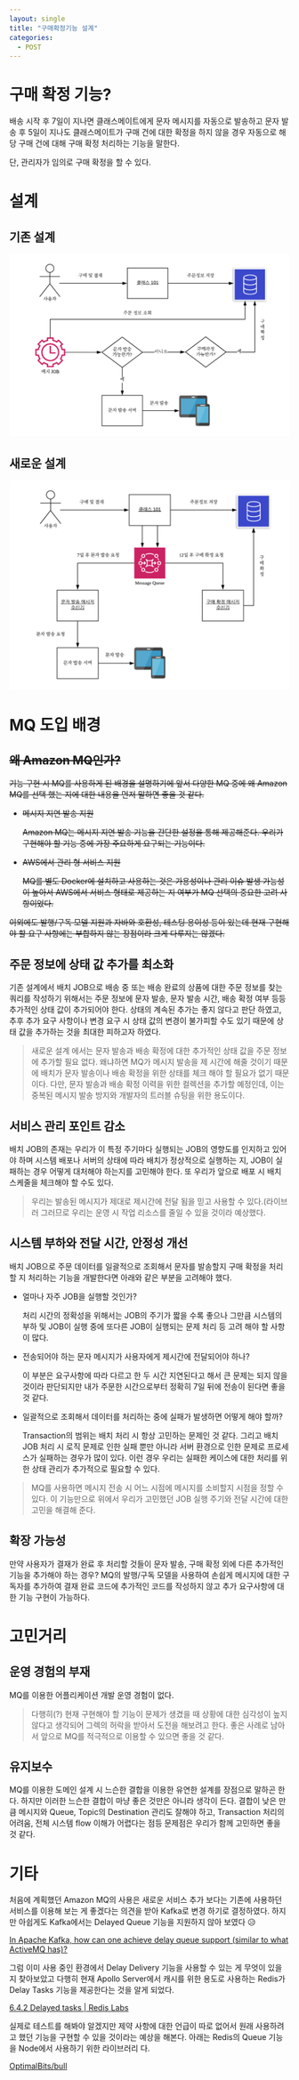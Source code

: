 ```yaml
---
layout: single
title: "구매확정기능 설계"
categories:
  - POST
---
```


# 구매 확정 기능?

배송 시작 후 7일이 지나면 클래스메이트에게 문자 메시지를 자동으로 발송하고 문자 발송 후 5일이 지나도 클래스메이트가 구매 건에 대한 확정을 하지 않을 경우 자동으로 해당 구매 건에 대해 구매 확정 처리하는 기능을 말한다.

단, 관리자가 임의로 구매 확정을 할 수 있다.

# 설계

## 기존 설계

![pre-purchase-confirmation-architecture](/assets/images/draft/class101-posts/pre-purchase-confirmation-architecture.png)

## 새로운 설계

![post-purchase-confirmation-architecture](/assets/images/draft/class101-posts/post-purchase-confirmation-architecture.png)

# MQ 도입 배경

## ~~왜 Amazon MQ인가?~~

~~기능 구현 시 MQ를 사용하게 된 배경을 설명하기에 앞서 다양한 MQ 중에 왜 Amazon MQ를 선택 했는 지에 대한 내용을 먼저 말하면 좋을 것 같다.~~

- ~~메시지 지연 발송 지원~~

    ~~Amazon MQ는 메시지 지연 발송 기능을 간단한 설정을 통해 제공해준다. 우리가 구현해야 할 기능 중에 가장 주요하게 요구되는 기능이다.~~

- ~~AWS에서 관리 형 서비스 지원~~

    ~~MQ를 별도 Docker에 설치하고 사용하는 것은 가용성이나 관리 이슈 발생 가능성이 높아서 AWS에서 서비스 형태로 제공하는 지 여부가 MQ 선택의 중요한 고려 사항이었다.~~

~~이외에도 발행/구독 모델 지원과 자바와 호환성, 테스팅 용이성 등이 있는데 현재 구현해야 할 요구 사항에는 부합하지 않는 장점이라 크게 다루지는 않겠다.~~

## 주문 정보에 상태 값 추가를 최소화

기존 설계에서 배치 JOB으로 배송 중 또는 배송 완료의 상품에 대한 주문 정보를 찾는 쿼리를 작성하기 위해서는 주문 정보에 문자 발송, 문자 발송 시간, 배송 확정 여부 등등 추가적인 상태 값이 추가되어야 한다. 상태의 계속된 추가는 좋지 않다고 판단 하였고, 추후 추가 요구 사항이나 변경 요구 시 상태 값의 변경이 불가피할 수도 있기 때문에 상태 값을 추가하는 것을 최대한 피하고자 하였다.

> 새로운 설계 에서는 문자 발송과 배송 확정에 대한 추가적인 상태 값을 주문 정보에 추가할 필요 없다. 왜냐하면 MQ가 메시지 발송을 제 시간에 해줄 것이기 때문에 배치가 문자 발송이나 배송 확정을 위한 상태를 체크 해야 할 필요가 없기 때문이다. 다만, 문자 발송과 배송 확정 이력을 위한 컬렉션을 추가할 예정인데, 이는 중복된 메시지 발송 방지와 개발자의 트러블 슈팅을 위한 용도이다.

## 서비스 관리 포인트 감소

배치 JOB의 존재는 우리가 이 특정 주기마다 실행되는 JOB의 영향도를 인지하고 있어야 하며 시스템 배포나 서버의 상태에 따라 배치가 정상적으로 실행하는 지, JOB이 실패하는 경우 어떻게 대처해야 하는지를 고민해야 한다. 또 우리가 앞으로 배포 시 배치 스케줄을 체크해야 할 수도 있다. 

> 우리는 발송된 메시지가 제대로 제시간에 전달 됨을 믿고 사용할 수 있다.(라이브러 그러므로 우리는 운영 시 작업 리소스를 줄일 수 있을 것이라 예상했다.

## 시스템 부하와 전달 시간, 안정성 개선

배치 JOB으로 주문 데이터를 일괄적으로 조회해서 문자를 발송할지 구매 확정을 처리할 지 처리하는 기능을 개발한다면 아래와 같은 부분을 고려해야 했다.

- 얼마나 자주 JOB을 실행할 것인가?

    처리 시간의 정확성을 위해서는 JOB의 주기가 짧을 수록 좋으나 그만큼 시스템의 부하 및 JOB이 실행 중에 또다른 JOB이 실행되는 문제 처리 등 고려 해야 할 사항이 많다.

- 전송되어야 하는 문자 메시지가 사용자에게 제시간에 전달되어야 하나?

    이 부분은 요구사항에 따라 다르고 한 두 시간 지연된다고 해서 큰 문제는 되지 않을 것이라 판단되지만 내가 주문한 시간으로부터 정확히 7일 뒤에 전송이 된다면 좋을 것 같다.

- 일괄적으로 조회해서 데이터를 처리하는 중에 실패가 발생하면 어떻게 해야 할까?

    Transaction의 범위는 배치 처리 시 항상 고민하는 문제인 것 같다. 그리고 배치 JOB 처리 시 로직 문제로 인한 실패 뿐만 아니라 서버 환경으로 인한 문제로 프로세스가 실패하는 경우가 많이 있다. 이런 경우 우리는 실패한 케이스에 대한 처리를 위한 상태 관리가 추가적으로 필요할 수 있다.

> MQ를 사용하면 메시지 전송 시 어느 시점에 메시지를 소비할지 시점을 정할 수 있다. 이 기능만으로 위에서 우리가 고민했던 JOB 실행 주기와 전달 시간에 대한 고민을 해결해 준다.

## 확장 가능성

만약 사용자가 결재가 완료 후 처리할 것들이 문자 발송, 구매 확정 외에 다른 추가적인 기능을 추가해야 하는 경우? MQ의 발행/구독 모델을 사용하여 손쉽게 메시지에 대한 구독자를 추가하여 결재 완료 코드에 추가적인 코드를 작성하지 않고 추가 요구사항에 대한 기능 구현이 가능하다.

# 고민거리

## 운영 경험의 부재

MQ를 이용한 어플리케이션 개발 운영 경험이 없다. 

> 다행히(?) 현재 구현해야 할 기능이 문제가 생겼을 때 상황에 대한 심각성이 높지 않다고 생각되어 그렉의 허락을 받아서 도전을 해보려고 한다. 좋은 사례로 남아서 앞으로 MQ를 적극적으로 이용할 수 있으면 좋을 것 같다.

## 유지보수

MQ를 이용한 도메인 설계 시 느슨한 결합을 이용한 유연한 설계를 장점으로 말하곤 한다. 하지만 이러한 느슨한 결합이 마냥 좋은 것만은 아니라 생각이 든다. 결합이 낮은 만큼 메시지와 Queue, Topic의 Destination 관리도 잘해야 하고, Transaction 처리의 어려움, 전체 시스템 flow 이해가 어렵다는 점등 문제점은 우리가 함께 고민하면 좋을 것 같다.

# 기타

처음에 계획했던 Amazon MQ의 사용은 새로운 서비스 추가 보다는 기존에 사용하던 서비스를 이용해 보는 게 좋겠다는 의견을 받아 Kafka로 변경 하기로 결정하였다. 하지만 아쉽게도 Kafka에서는 Delayed Queue 기능을 지원하지 않아 보였다 😥

[In Apache Kafka, how can one achieve delay queue support (similar to what ActiveMQ has)?](https://www.quora.com/In-Apache-Kafka-how-can-one-achieve-delay-queue-support-similar-to-what-ActiveMQ-has)

그럼 이미 사용 중인 환경에서 Delay Delivery 기능을 사용할 수 있는 게 무엇이 있을 지 찾아보았고 다행히 현재 Apollo Server에서 캐시를 위한 용도로 사용하는 Redis가 Delay Tasks 기능을 제공한다는 것을 알게 되었다.

[6.4.2 Delayed tasks | Redis Labs](https://redislabs.com/ebook/part-2-core-concepts/chapter-6-application-components-in-redis/6-4-task-queues/6-4-2-delayed-tasks/)

실제로 테스트를 해봐야 알겠지만 제약 사항에 대한 언급이 따로 없어서 원래 사용하려고 했던 기능을 구현할 수 있을 것이라는 예상을 해본다. 아래는 Redis의 Queue 기능을 Node에서 사용하기 위한 라이브러리 다.

[OptimalBits/bull](https://github.com/OptimalBits/bull)